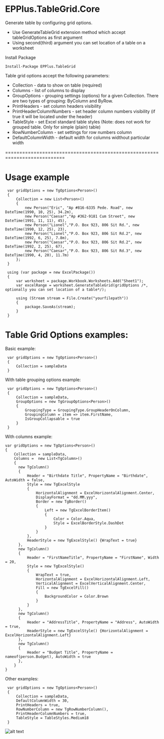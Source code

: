 # EPPlus.TableGrid.Core
Generate table by configuring grid options. 
 - Use GenerateTableGrid extension method which accept tableGridOptions as first argument
 - Using second(third) argument you can set location of a table on a worksheet

Install Package
```
Install-Package EPPlus.TableGrid
```

Table grid options accept the following parameters:
 - Collection - data to show on table (required)
 - Columns - list of columns to display
 - GroupOptions - grouping settings (options) for a given Collection. There are two types of grouping: ByColumn and ByRow.
 - PrintHeaders - set column headers visibility
 - PrintHeaderColumnNumbers - set header column numbers visibility (if true it will be located under the header)
 - TableStyle - set Excel standard table styles (Note: does not work for grouped table. Only for simple (plain) table)
 - RowNumberColumn - set settings for row numbers column
 - DefaultColumnWidth - default width for columns widthout particular width
 
 ===========================================================================
 # Usage example
 ```
  var gridOptions = new TgOptions<Person>()
  {
      Collection = new List<Person>()
      {
          new Person("Eric", "Ap #816-6335 Pede. Road", new DateTime(1990, 10, 25), 34.2m),
          new Person("Caesar","Ap #362-9181 Cum Street", new DateTime(1991, 11, 11), 45),
          new Person("Lionel","P.O. Box 923, 806 Sit Rd.", new DateTime(1990, 12, 25), 23),
          new Person("Lionel","P.O. Box 923, 806 Sit Rd.2", new DateTime(1992, 6, 25), 7.8m),
          new Person("Caesar","P.O. Box 923, 806 Sit Rd.2", new DateTime(1992, 2, 25), 67),
          new Person("Caesar","P.O. Box 923, 806 Sit Rd.3", new DateTime(1990, 4, 20), 11.7m)
      };
  }
  
  using (var package = new ExcelPackage())
  {
      var worksheet = package.Workbook.Worksheets.Add("Sheet1");
      var excelRange = worksheet.GenerateTableGrid(gridOptions /*, optionally you can set location of a table*/);

      using (Stream stream = File.Create("yourfilepath"))
      {
          package.SaveAs(stream);
      }
  }
 ```
 
 # Table Grid Options examples:
 Basic example:
 ```
  var gridOptions = new TgOptions<Person>()
  {
      Collection = sampleData
  }
 ```
 
 With table grouping options example:
 ```
  var gridOptions = new TgOptions<Person>()
  {
      Collection = sampleData,
      GroupOptions = new TgGroupOptions<Person>()
      {
          GroupingType = GroupingType.GroupHeaderOnColumn,
          GroupingColumn = item => item.FirstName,
          IsGroupCollapsable = true
      }
  }
 ```
 
 With columns example:
  ```
  var gridOptions = new TgOptions<Person>()
  {
      Collection = sampleData,
      Columns =  new List<TgColumn>()
      {
        new TgColumn()
        {
            Header = "Birthdate Title", PropertyName = "Birthdate", AutoWidth = false,
            Style = new TgExcelStyle
            {
                HorizontalAlignment = ExcelHorizontalAlignment.Center,
                DisplayFormat = "dd.MM.yyy",
                Border = new TgBorder()
                {
                    Left = new TgExcelBorderItem()
                    {
                        Color = Color.Aqua,
                        Style = ExcelBorderStyle.DashDot
                    }
                }
            },
            HeaderStyle = new TgExcelStyle() {WrapText = true}
        },
        new TgColumn()
        {
            Header = "FirstNameTitle", PropertyName = "FirstName", Width = 20,
            Style = new TgExcelStyle()
            {
                WrapText = true,
                HorizontalAlignment = ExcelHorizontalAlignment.Left,
                VerticalAlignment = ExcelVerticalAlignment.Center,
                Fill = new TgExcelFill()
                {
                    BackgroundColor = Color.Brown
                }
            }
        },
        new TgColumn()
        {
            Header = "AddressTitle", PropertyName = "Address", AutoWidth = true,
            HeaderStyle = new TgExcelStyle() {HorizontalAlignment = ExcelHorizontalAlignment.Left}
        },
        new TgColumn()
        {
            Header = "Budget Title", PropertyName = nameof(person.Budget), AutoWidth = true
        },
      } 
  }
 ```
 
 Other examples:
 ```
  var gridOptions = new TgOptions<Person>()
  {
      Collection = sampleData,
      DefaultColumnWidth = 30,
      PrintHeaders = true,
      RowNumberColumn = new TgRowNumberColumn(),
      PrintHeaderColumnNumbers = true,
      TableStyle = TableStyles.Medium18
  }
 ```
 
 ![alt text](https://drive.google.com/open?id=0B520zNYNGOEbMDBmUVBiWVkzcFE)
